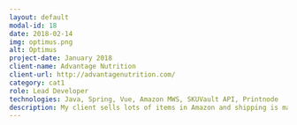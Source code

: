```yaml
---
layout: default
modal-id: 18
date: 2018-02-14
img: optimus.png
alt: Optimus
project-date: January 2018
client-name: Advantage Nutrition
client-url: http://advantagenutrition.com/
category: cat1
role: Lead Developer
technologies: Java, Spring, Vue, Amazon MWS, SKUVault API, Printnode
description: My client sells lots of items in Amazon and shipping is managed by Amazon Fulfillment Network. Optimus is an application developed with the aim of cover the overall Fulfillment Inbound Shipment process required by Amazon. It saves the user a lot of time without the need of doing things manually from the Amazon website. Optimus downloads FBA inventory and saves it in our local database. It does the necessary integration with SKUVault to match product SKU's with UPC's. Then the user can easily scan products from within warehouses, the necessary product and box labels are printed automatically and the details of products and boxes are automatically submitted to Amazon. The user can also adjust the inventory units to be always synchronized with SKUVault. Optimus does all of this and much more in the future.
---
```

